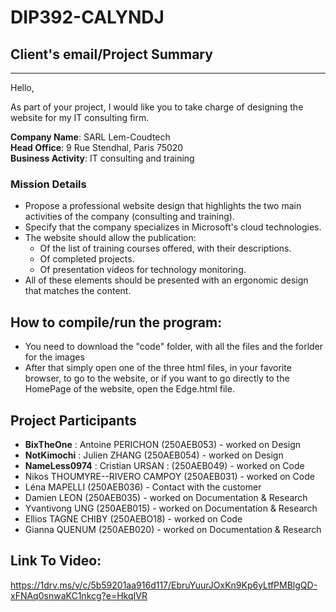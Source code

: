 # DIP392-CALYNDJ

## Client's email/Project Summary

---

Hello,

As part of your project, I would like you to take charge of designing the website for my IT consulting firm.

**Company Name**: SARL Lem-Coudtech  
**Head Office**: 9 Rue Stendhal, Paris 75020  
**Business Activity**: IT consulting and training

### Mission Details

- Propose a professional website design that highlights the two main activities of the company (consulting and training).
- Specify that the company specializes in Microsoft's cloud technologies.
- The website should allow the publication:
  - Of the list of training courses offered, with their descriptions.
  - Of completed projects.
  - Of presentation videos for technology monitoring.
- All of these elements should be presented with an ergonomic design that matches the content.

## How to compile/run the program:

- You need to download the "code" folder, with all the files and the forlder for the images
- After that simply open one of the three html files, in your favorite browser, to go to the website, or if you want to go directly to the HomePage of the website, open the Edge.html file.

## Project Participants

- **BixTheOne** : Antoine PERICHON (250AEB053) - worked on Design
- **NotKimochi** : Julien ZHANG (250AEB054) - worked on Design
- **NameLess0974** : Cristian URSAN : (250AEB049) - worked on Code
- Nikos THOUMYRE--RIVERO CAMPOY (250AEB031) - worked on Code
- Léna MAPELLI (250AEB036) - Contact with the customer
- Damien LEON (250AEB035) - worked on Documentation & Research
- Yvantivong UNG (250AEB015) - worked on Documentation & Research
- Ellios TAGNE CHIBY (250AEBO18) - worked on Code
- Gianna QUENUM (250AEB020) - worked on Documentation & Research




## Link To Video:
https://1drv.ms/v/c/5b59201aa916d117/EbruYuurJOxKn9Kp6yLtfPMBlgQD-xFNAq0snwaKC1nkcg?e=HkqIVR

